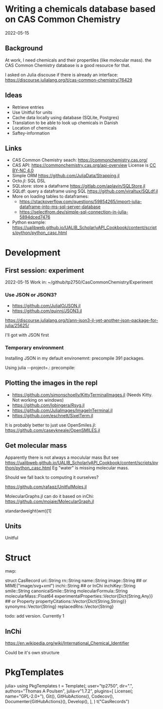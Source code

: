 # Writing a chemicals database based on CAS Common Chemistry
2022-05-15

## Background

At work, I need chemicals and their propertiles (like molecular mass).
the CAS Common Chemistry database is a good resource for that.

I asked on Julia discouse if there is already an interface: 
https://discourse.julialang.org/t/cas-common-chemistry/76429

## Ideas

* Retrieve entries
* Use Unitful for units
* Cache data locally using database (SQLite, Postgres)
* Translation to be able to look up chemicals in Danish
* Location of chemicals
* Saftey-information

## Links

* CAS Common Chemistry seach: https://commonchemistry.cas.org/
* CAS API: https://commonchemistry.cas.org/api-overview
  License is [CC BY-NC 4.0](https://creativecommons.org/licenses/by-nc/4.0/)
* Simple ORM https://github.com/JuliaData/Strapping.jl
* Octo.jl: SQL DSL
* SQLstore: store a dataframe https://gitlab.com/aplavin/SQLStore.jl
* SQLdf: query a dataframe using SQL https://github.com/viraltux/SQLdf.jl
* More on loading tables to dataframes:
  - https://stackoverflow.com/questions/59854265/import-julia-dataframe-into-ms-sql-server-database
  - https://selectfrom.dev/simple-sql-connection-in-julia-5894dced7476
* Python example: https://ualibweb.github.io/UALIB_ScholarlyAPI_Cookbook/content/scripts/python/python_casc.html

# Development

## First session: experiment
2022-05-15
Work in:
~/github/tp2750/CasCommonChemistry/Experiment

### Use JSON or JSON3?
* https://github.com/JuliaIO/JSON.jl
* https://github.com/quinnj/JSON3.jl

https://discourse.julialang.org/t/ann-json3-jl-yet-another-json-package-for-julia/25625/

I'll got with JSON first

### Temporary environment
Installing JSON in my default environemnt: precompile 391 packages.

Using julia --project=.: precompile: 

## Plotting the images in the repl
* https://github.com/simonschoelly/KittyTerminalImages.jl (Needs Kitty. Not working on windows)
* https://github.com/lobingera/Rsvg.jl
* https://github.com/JuliaImages/ImageInTerminal.jl
* https://github.com/eschnett/SixelTerm.jl

It is probably better to just use OpenSmiles.jl: https://github.com/caseykneale/OpenSMILES.jl

## Get molecular mass
Apparently there is not always a moculular mass
But see https://ualibweb.github.io/UALIB_ScholarlyAPI_Cookbook/content/scripts/python/python_casc.html
Eg "water" is missing molecular mass.

Should we fall back to computing it ourselves?

https://github.com/rafaqz/UnitfulMoles.jl

MolecularGraphs.jl can do it based on inChi:
https://github.com/mojaie/MolecularGraph.jl

standardweight(wm)[1]

## Units

Unitful

# Struct

mwp: 

struct CasRecord
uri::String
rn::String
name::String
image::String ## or MIME("image/svg+xml")
inchi::String ## or InChi
inchiKey::String
smile::String
canonicalSmile::String
molecularFormula::String
molecularMass::Float64
experimentalProperties::Vector{Dict{String,Any}} ## or Property
propertyCitations::Vector{Dict{String,String}}
synonyms::Vector{String}
replacedRns::Vector{String}

todo: add version. Currently 1

## InChi
https://en.wikipedia.org/wiki/International_Chemical_Identifier

Could be it's own structure

# PkgTemplates
julia> using PkgTemplates
t = Template(; 
    user="tp2750",
    dir=".",
    authors="Thomas A Poulsen",
    julia=v"1.7.2",
    plugins=[
        License(; name="GPL-2.0+"),
        Git(),
        GitHubActions(), 
        Codecov(),
        Documenter{GitHubActions}(),
        Develop(),
    ],
  )
t("CasRecords")

